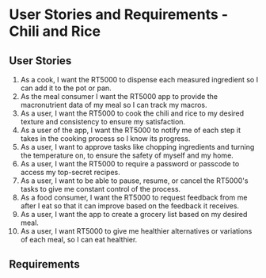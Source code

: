# User Stories and Requirements - Chili and Rice
## User Stories
1. As a cook, I want the RT5000 to dispense each measured ingredient so I can add it to the pot or pan.
2. As the meal consumer I want the RT5000 app to provide the macronutrient data of my meal so I can track my macros.
3. As a user, I want the RT5000 to cook the chili and rice to my desired texture and consistency to ensure my satisfaction.
4. As a user of the app, I want the RT5000 to notify me of each step it takes in the cooking process so I know its progress.
5. As a user, I want to approve tasks like chopping ingredients and turning the temperature on, to ensure the safety of myself and my home.
6. As a user, I want the RT5000 to require a password or passcode to access my top-secret recipes.
7. As a user, I want to be able to pause, resume, or cancel the RT5000's tasks to give me constant control of the process.
8. As a food consumer, I want the RT5000 to request feedback from me after I eat so that it can improve based on the feedback it receives.
9. As a user, I want the app to create a grocery list based on my desired meal.
10. As a user, I want RT5000 to give me healthier alternatives or variations of each meal, so I can eat healthier.

## Requirements

